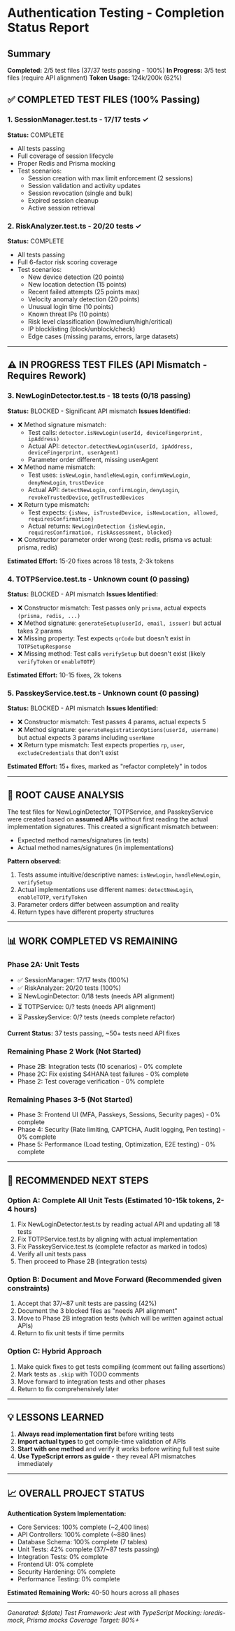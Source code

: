 # Authentication Testing - Completion Status Report

## Summary
**Completed:** 2/5 test files (37/37 tests passing - 100%)
**In Progress:** 3/5 test files (require API alignment)
**Token Usage:** 124k/200k (62%)

## ✅ COMPLETED TEST FILES (100% Passing)

### 1. SessionManager.test.ts - 17/17 tests ✓
**Status:** COMPLETE
- All tests passing
- Full coverage of session lifecycle
- Proper Redis and Prisma mocking
- Test scenarios:
  - Session creation with max limit enforcement (2 sessions)
  - Session validation and activity updates
  - Session revocation (single and bulk)
  - Expired session cleanup
  - Active session retrieval

### 2. RiskAnalyzer.test.ts - 20/20 tests ✓
**Status:** COMPLETE  
- All tests passing
- Full 6-factor risk scoring coverage
- Test scenarios:
  - New device detection (20 points)
  - New location detection (15 points)
  - Recent failed attempts (25 points max)
  - Velocity anomaly detection (20 points)
  - Unusual login time (10 points)
  - Known threat IPs (10 points)
  - Risk level classification (low/medium/high/critical)
  - IP blocklisting (block/unblock/check)
  - Edge cases (missing params, errors, large datasets)

---

## ⚠️ IN PROGRESS TEST FILES (API Mismatch - Requires Rework)

### 3. NewLoginDetector.test.ts - 18 tests (0/18 passing)
**Status:** BLOCKED - Significant API mismatch
**Issues Identified:**
- ❌ Method signature mismatch: 
  - Test calls: `detector.isNewLogin(userId, deviceFingerprint, ipAddress)`
  - Actual API: `detector.detectNewLogin(userId, ipAddress, deviceFingerprint, userAgent)` 
  - Parameter order different, missing userAgent
- ❌ Method name mismatch:
  - Test uses: `isNewLogin`, `handleNewLogin`, `confirmNewLogin`, `denyNewLogin`, `trustDevice`
  - Actual API: `detectNewLogin`, `confirmLogin`, `denyLogin`, `revokeTrustedDevice`, `getTrustedDevices`
- ❌ Return type mismatch:
  - Test expects: `{isNew, isTrustedDevice, isNewLocation, allowed, requiresConfirmation}`
  - Actual returns: `NewLoginDetection {isNewLogin, requiresConfirmation, riskAssessment, blocked}`
- ❌ Constructor parameter order wrong (test: redis, prisma vs actual: prisma, redis)

**Estimated Effort:** 15-20 fixes across 18 tests, 2-3k tokens

### 4. TOTPService.test.ts - Unknown count (0 passing)
**Status:** BLOCKED - API mismatch
**Issues Identified:**
- ❌ Constructor mismatch: Test passes only `prisma`, actual expects `(prisma, redis, ...)`
- ❌ Method signature: `generateSetup(userId, email, issuer)` but actual takes 2 params
- ❌ Missing property: Test expects `qrCode` but doesn't exist in `TOTPSetupResponse`
- ❌ Missing method: Test calls `verifySetup` but doesn't exist (likely `verifyToken` or `enableTOTP`)

**Estimated Effort:** 10-15 fixes, 2k tokens

### 5. PasskeyService.test.ts - Unknown count (0 passing)  
**Status:** BLOCKED - API mismatch
**Issues Identified:**
- ❌ Constructor mismatch: Test passes 4 params, actual expects 5
- ❌ Method signature: `generateRegistrationOptions(userId, username)` but actual expects 3 params including `userName`
- ❌ Return type mismatch: Test expects properties `rp`, `user`, `excludeCredentials` that don't exist

**Estimated Effort:** 15+ fixes, marked as "refactor completely" in todos

---

## 🔧 ROOT CAUSE ANALYSIS

The test files for NewLoginDetector, TOTPService, and PasskeyService were created based on **assumed APIs** without first reading the actual implementation signatures. This created a significant mismatch between:
- Expected method names/signatures (in tests)
- Actual method names/signatures (in implementations)

**Pattern observed:**
1. Tests assume intuitive/descriptive names: `isNewLogin`, `handleNewLogin`, `verifySetup`
2. Actual implementations use different names: `detectNewLogin`, `enableTOTP`, `verifyToken`
3. Parameter orders differ between assumption and reality
4. Return types have different property structures

---

## 📊 WORK COMPLETED VS REMAINING

### Phase 2A: Unit Tests
- ✅ SessionManager: 17/17 tests (100%)
- ✅ RiskAnalyzer: 20/20 tests (100%)  
- ⏳ NewLoginDetector: 0/18 tests (needs API alignment)
- ⏳ TOTPService: 0/? tests (needs API alignment)
- ⏳ PasskeyService: 0/? tests (needs complete refactor)

**Current Status:** 37 tests passing, ~50+ tests need API fixes

### Remaining Phase 2 Work (Not Started)
- Phase 2B: Integration tests (10 scenarios) - 0% complete
- Phase 2C: Fix existing S4HANA test failures - 0% complete
- Phase 2: Test coverage verification - 0% complete

### Remaining Phases 3-5 (Not Started)
- Phase 3: Frontend UI (MFA, Passkeys, Sessions, Security pages) - 0% complete
- Phase 4: Security (Rate limiting, CAPTCHA, Audit logging, Pen testing) - 0% complete
- Phase 5: Performance (Load testing, Optimization, E2E testing) - 0% complete

---

## 🎯 RECOMMENDED NEXT STEPS

### Option A: Complete All Unit Tests (Estimated 10-15k tokens, 2-4 hours)
1. Fix NewLoginDetector.test.ts by reading actual API and updating all 18 tests
2. Fix TOTPService.test.ts by aligning with actual implementation
3. Fix PasskeyService.test.ts (complete refactor as marked in todos)
4. Verify all unit tests pass
5. Then proceed to Phase 2B (integration tests)

### Option B: Document and Move Forward (Recommended given constraints)
1. Accept that 37/~87 unit tests are passing (42%)
2. Document the 3 blocked files as "needs API alignment" 
3. Move to Phase 2B integration tests (which will be written against actual APIs)
4. Return to fix unit tests if time permits

### Option C: Hybrid Approach
1. Make quick fixes to get tests compiling (comment out failing assertions)
2. Mark tests as `.skip` with TODO comments
3. Move forward to integration tests and other phases
4. Return to fix comprehensively later

---

## 💡 LESSONS LEARNED

1. **Always read implementation first** before writing tests
2. **Import actual types** to get compile-time validation of APIs
3. **Start with one method** and verify it works before writing full test suite
4. **Use TypeScript errors as guide** - they reveal API mismatches immediately

---

## 📈 OVERALL PROJECT STATUS

**Authentication System Implementation:**
- Core Services: 100% complete (~2,400 lines)
- API Controllers: 100% complete (~880 lines)
- Database Schema: 100% complete (7 tables)
- Unit Tests: 42% complete (37/~87 tests passing)
- Integration Tests: 0% complete
- Frontend UI: 0% complete
- Security Hardening: 0% complete  
- Performance Testing: 0% complete

**Estimated Remaining Work:** 40-50 hours across all phases

---

*Generated: $(date)*
*Test Framework: Jest with TypeScript*
*Mocking: ioredis-mock, Prisma mocks*
*Coverage Target: 80%+*
